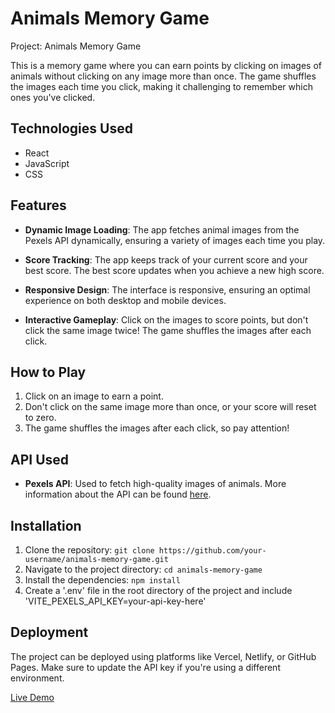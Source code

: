 # Animals Memory Game

Project: Animals Memory Game

This is a memory game where you can earn points by clicking on images of animals without clicking on any image more than once. The game shuffles the images each time you click, making it challenging to remember which ones you've clicked.

## Technologies Used

- React
- JavaScript
- CSS

## Features

- **Dynamic Image Loading**: The app fetches animal images from the Pexels API dynamically, ensuring a variety of images each time you play.

- **Score Tracking**: The app keeps track of your current score and your best score. The best score updates when you achieve a new high score.

- **Responsive Design**: The interface is responsive, ensuring an optimal experience on both desktop and mobile devices.

- **Interactive Gameplay**: Click on the images to score points, but don't click the same image twice! The game shuffles the images after each click.

## How to Play

1. Click on an image to earn a point.
2. Don't click on the same image more than once, or your score will reset to zero.
3. The game shuffles the images after each click, so pay attention!

## API Used

- **Pexels API**: Used to fetch high-quality images of animals. More information about the API can be found [here](https://www.pexels.com/api/).

## Installation

1. Clone the repository: `git clone https://github.com/your-username/animals-memory-game.git`
2. Navigate to the project directory: `cd animals-memory-game`
3. Install the dependencies: `npm install`
4. Create a '.env' file in the root directory of the project and include 'VITE_PEXELS_API_KEY=your-api-key-here'

## Deployment

The project can be deployed using platforms like Vercel, Netlify, or GitHub Pages. Make sure to update the API key if you're using a different environment.


[Live Demo](https://renato-memory-game.netlify.app/)
